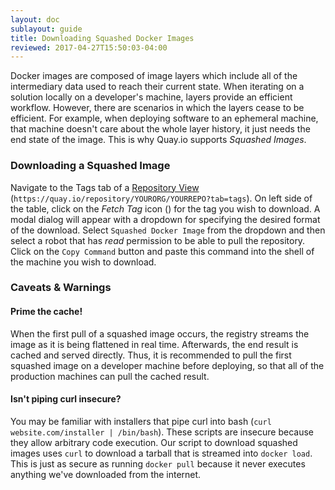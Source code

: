 ```yaml
---
layout: doc
sublayout: guide
title: Downloading Squashed Docker Images
reviewed: 2017-04-27T15:50:03-04:00
---
```


Docker images are composed of image layers which include all of the intermediary data used to reach their current state.
When iterating on a solution locally on a developer's machine, layers provide an efficient workflow.
However, there are scenarios in which the layers cease to be efficient.
For example, when deploying software to an ephemeral machine, that machine doesn't care about the whole layer history, it just needs the end state of the image.
This is why Quay.io supports _Squashed Images_.

### Downloading a Squashed Image

Navigate to the <span class="tab-reference"><i class="tab-icon fa fa-tags"></i>Tags</span> tab of a [Repository View](/guides/repo-view.html) (`https://quay.io/repository/YOURORG/YOURREPO?tab=tags`).
On left side of the table, click on the _Fetch Tag_ icon (<i class="fa fa-download"></i>) for the tag you wish to download.
A modal dialog will appear with a dropdown for specifying the desired format of the download.
Select `Squashed Docker Image` from the dropdown and then select a robot that has _read_ permission to be able to pull the repository.
Click on the `Copy Command` button and paste this command into the shell of the machine you wish to download.


### Caveats & Warnings

#### Prime the cache!

When the first pull of a squashed image occurs, the registry streams the image as it is being flattened in real time.
Afterwards, the end result is cached and served directly.
Thus, it is recommended to pull the first squashed image on a developer machine before deploying, so that all of the production machines can pull the cached result.

#### Isn't piping curl insecure?

You may be familiar with installers that pipe curl into bash (`curl website.com/installer | /bin/bash`).
These scripts are insecure because they allow arbitrary code execution.
Our script to download squashed images uses `curl` to download a tarball that is streamed into `docker load`.
This is just as secure as running `docker pull` because it never executes anything we've downloaded from the internet.

